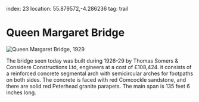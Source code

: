 index: 23
location: 55.879572,-4.286236
tag: trail

# Queen Margaret Bridge

![Queen Margaret Bridge, 1929](image:queen-margaret-bridge.jpg)

The bridge seen today was built during 1926-29 by
Thomas Somers & Considere Constructions Ltd,
engineers at a cost of £108,424. it consists of a
reinforced concrete segmental arch with semicircular
arches for footpaths on both sides. The concrete is
faced with red Comcockle sandstone, and there are
solid red Peterhead granite parapets. The main span is
135 feet 6 inches long.
